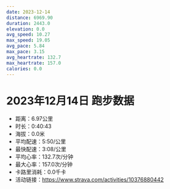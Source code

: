 ```yaml
---
date: 2023-12-14
distance: 6969.90
duration: 2443.0
elevation: 0.0
avg_speed: 10.27
max_speed: 19.05
avg_pace: 5.84
max_pace: 3.15
avg_heartrate: 132.7
max_heartrate: 157.0
calories: 0.0
---
```


# 2023年12月14日 跑步数据

- 距离：6.97公里
- 时长：0:40:43
- 海拔：0.0米
- 平均配速：5:50/公里
- 最快配速：3:08/公里
- 平均心率：132.7次/分钟
- 最大心率：157.0次/分钟
- 卡路里消耗：0.0千卡
- 活动链接：https://www.strava.com/activities/10376880442

